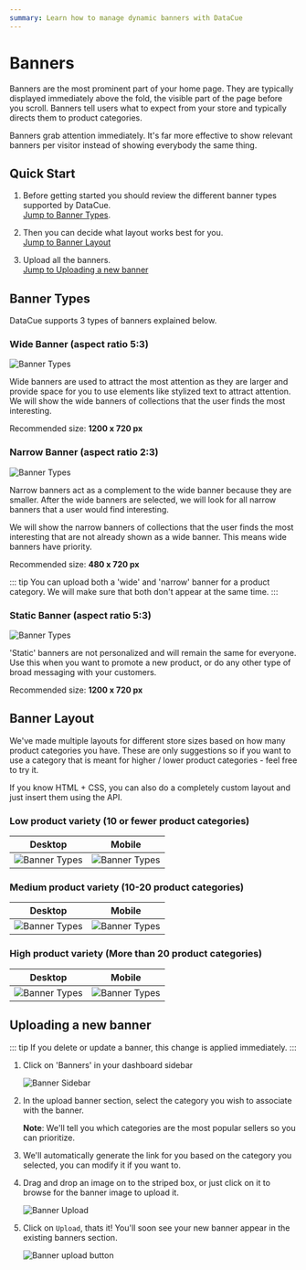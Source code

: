 ```yaml
---
summary: Learn how to manage dynamic banners with DataCue
---
```


# Banners

Banners are the most prominent part of your home page. They are typically displayed immediately above the fold, the visible part of the page before you scroll. Banners tell users what to expect from your store and typically directs them to product categories.

Banners grab attention immediately. It's far more effective to show relevant banners per visitor instead of showing everybody the same thing.

## Quick Start

1. Before getting started you should review the different banner types supported by DataCue.  
[Jump to Banner Types](#banner-types).

1. Then you can decide what layout works best for you.  
[Jump to Banner Layout](#banner-layout)

1. Upload all the banners.  
[Jump to Uploading a new banner](#uploading-a-new-banner)  

## Banner Types

DataCue supports 3 types of banners explained below.

### Wide Banner (aspect ratio 5:3)

![Banner Types](./images/banner-wide.jpg)

Wide banners are used to attract the most attention as they are larger and provide space for you to use elements like stylized text to attract attention. We will show the wide banners of collections that the user finds the most interesting.

Recommended size: **1200 x 720 px**

### Narrow Banner (aspect ratio 2:3)

![Banner Types](./images/banner-narrow.jpg)

Narrow banners act as a complement to the wide banner because they are smaller. After the wide banners are selected, we will look for all narrow banners that a user would find interesting.

We will show the narrow banners of collections that the user finds the most interesting that are not already shown as a wide banner. This means wide banners have priority.

Recommended size: **480 x 720 px**

::: tip
You can upload both a 'wide' and 'narrow' banner for a product category. We will make sure that both don't appear at the same time.
:::

### Static Banner (aspect ratio 5:3)

![Banner Types](./images/banner-wide-static.jpg)

'Static' banners are not personalized and will remain the same for everyone. Use this when you want to promote a new product, or do any other type of broad messaging with your customers.

Recommended size: **1200 x 720 px**

## Banner Layout

We've made multiple layouts for different store sizes based on how many product categories you have. These are only suggestions so if you want to use a category that is meant for higher / lower product categories - feel free to try it.

If you know HTML + CSS, you can also do a completely custom layout and just insert them using the API.

### Low product variety (10 or fewer product categories)

| Desktop             | Mobile |
| ------------------- | ------ |
| ![Banner Types](./images/banner-layout/1-wide-2-narrow-desktop.jpg) | ![Banner Types](./images/banner-layout/1-wide-2-narrow-mobile.jpg) |


### Medium product variety (10-20 product categories)

| Desktop             | Mobile |
| ------------------- | ------ |
| ![Banner Types](./images/banner-layout/2-wide-2-narrow-desktop.jpg) | ![Banner Types](./images/banner-layout/2-wide-2-narrow-mobile.jpg) |

### High product variety (More than 20 product categories)

| Desktop             | Mobile |
| ------------------- | ------ |
| ![Banner Types](./images/banner-layout/3-wide-2-narrow-desktop.jpg) | ![Banner Types](./images/banner-layout/3-wide-2-narrow-mobile.jpg) |

## Uploading a new banner

::: tip
If you delete or update a banner, this change is applied immediately.
:::

1. Click on 'Banners' in your dashboard sidebar

    ![Banner Sidebar](./images/banner_sidebar.png)

2. In the upload banner section, select the category you wish to associate with the banner.  

    **Note**: We'll tell you which categories are the most popular sellers so you can prioritize.

3. We'll automatically generate the link for you based on the category you selected, you can modify it if you want to.

4. Drag and drop an image on to the striped box, or just click on it to browse for the banner image to upload it.

    ![Banner Upload](./images/banner_upload_form.jpg)

5. Click on `Upload`, thats it! You'll soon see your new banner appear in the existing banners section.

    ![Banner upload button](./images/banner_upload_btn.png)
